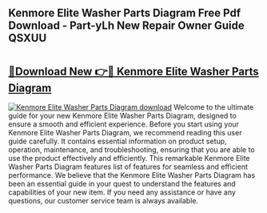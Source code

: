 ## Kenmore Elite Washer Parts Diagram Free Pdf Download - Part-yLh New Repair Owner Guide QSXUU

# <h2><a href="http://dfho8ce.blite.top/?on=Kenmore+Elite+Washer+Parts+Diagram">🔗Download New 👉🔴 Kenmore Elite Washer Parts Diagram</a></h2>

[![Kenmore Elite Washer Parts Diagram download](https://i.imgur.com/lujVjoI.png)](http://dfho8ce.blite.top/?on=Kenmore+Elite+Washer+Parts+Diagram)
Welcome to the ultimate guide for your new Kenmore Elite Washer Parts Diagram, designed to ensure a smooth and efficient experience. Before you start using your Kenmore Elite Washer Parts Diagram, we recommend reading this user guide carefully. It contains essential information on product setup, operation, maintenance, and troubleshooting, ensuring that you are able to use the product effectively and efficiently. This remarkable Kenmore Elite Washer Parts Diagram features list of features for seamless and efficient performance. We believe that the Kenmore Elite Washer Parts Diagram has been an essential guide in your quest to understand the features and capabilities of your new item. If you need any assistance or have any questions, our customer service team is always available.
